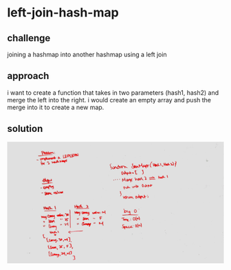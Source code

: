 # left-join-hash-map

## challenge 
joining a hashmap into another hashmap using a left join

## approach
i want to create a function that takes in two parameters (hash1, hash2) and merge the left into the right. 
i would create an empty array and push the merge into it to create a new map.


## solution 

![LEFTJOIN whiteboard](assets/leftjoinHASH.jpg)
